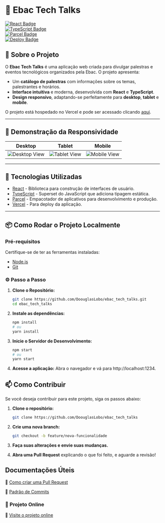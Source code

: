 # 🎤 Ebac Tech Talks  

[![React Badge](https://img.shields.io/badge/React-61DAFB?style=for-the-badge&logo=react&logoColor=000)](https://reactjs.org/)  
[![TypeScript Badge](https://img.shields.io/badge/TypeScript-3178C6?style=for-the-badge&logo=typescript)](https://www.typescriptlang.org/)  
[![Parcel Badge](https://img.shields.io/badge/Parcel-F9AB00?style=for-the-badge&logo=parcel&logoColor=000)](https://parceljs.org/)  
[![Deploy Badge](https://img.shields.io/badge/Visit-Online_Project-000?style=for-the-badge&logo=vercel)](https://ebac-tech-talks-sooty-zeta.vercel.app/)  

## 📖 Sobre o Projeto  

O **Ebac Tech Talks** é uma aplicação web criada para divulgar palestras e eventos tecnológicos organizados pela Ebac. O projeto apresenta:  

- Um **catálogo de palestras** com informações sobre os temas, palestrantes e horários.  
- **Interface intuitiva** e moderna, desenvolvida com **React** e **TypeScript**.  
- **Design responsivo**, adaptando-se perfeitamente para **desktop**, **tablet** e **mobile**.  

O projeto está hospedado no Vercel e pode ser acessado clicando [aqui](https://ebac-tech-talks-sooty-zeta.vercel.app/).  

---  

## 🌟 Demonstração da Responsividade  

| **Desktop**                                | **Tablet**                               | **Mobile**                               |  
|-------------------------------------------|------------------------------------------|------------------------------------------|  
| ![Desktop View](https://lh3.googleusercontent.com/pw/AP1GczNwJvFh34kZ5_cz7Gd_8cqZiyEQ4Z2OquTh5osuQB1tfpbmIjfVZLFaxqtviEm9FPAW8iImR8zqrNkjjf604nNz3fTIKsHtBWQ7RR7U7bv0pfo34jebombSz8Iu7Kl9Ir7sD_l_6Kxd_2rXy-z-3zyG=w1349-h616-s-no-gm?authuser=0) | ![Tablet View](https://lh3.googleusercontent.com/pw/AP1GczOt-iiiSVTHER-Eu7r3kzHmWvev912Il4E7qJphpOKyeAx2r9iyQzFKexEXc6kNYmfy__yTB7T045dhHrQKLtVnK2j8QWEXUFaJJ5Q7QNBOhbkgR_77R3D5RIhXIeucb6kPLs2k-hmEWPi5N9K2nx4B=w382-h514-s-no-gm?authuser=0) | ![Mobile View](https://lh3.googleusercontent.com/pw/AP1GczNH2IXNLkFTXOdA-gZZI1HOMjCtV3nWc25kp5XpKc3Oy0pBUY5b6c0gDfldSuQK3-kqvaEOlSNvjvi1Z3ovHeex0p9sxMnBThYL6rbs5Nyp83x0pW6ZjjXzNLsCOxjj9moo8nTVeg2qXTD8VadWaEb2=w296-h527-s-no-gm?authuser=0) |  

---  

## 🚀 Tecnologias Utilizadas  

- [React](https://reactjs.org/) - Biblioteca para construção de interfaces de usuário.  
- [TypeScript](https://www.typescriptlang.org/) - Superset do JavaScript que adiciona tipagem estática.  
- [Parcel](https://parceljs.org/) - Empacotador de aplicativos para desenvolvimento e produção.  
- [Vercel](https://vercel.com/) - Para deploy da aplicação.  

---  

## 📦 Como Rodar o Projeto Localmente  

### Pré-requisitos  

Certifique-se de ter as ferramentas instaladas:  

- [Node.js](https://nodejs.org/)  
- [Git](https://git-scm.com/)  

### ⚙️ Passo a Passo  

1. **Clone o Repositório:**  

   ```bash  
   git clone https://github.com/DoouglasLobo/ebac_tech_talks.git  
   cd ebac_tech_talks  
   ```

2. **Instale as dependências:**

   ```bash
   npm install
   # ou
   yarn install
   ```

4. **Inicie o Servidor de Desenvolvimento:**

   ```bash
   npm start  
   # ou  
   yarn start
   ```

5. **Acesse a aplicação:**
   Abra o navegador e vá para http://localhost:1234.

## 📫 Como Contribuir

Se você deseja contribuir para este projeto, siga os passos abaixo:

1. **Clone o repositório:**

   ```bash
   git clone https://github.com/DoouglasLobo/ebac_tech_talks  
   ```

2. **Crie uma nova branch:**

   ```bash
   git checkout -b feature/nova-funcionalidade
   ```

3. **Faça suas alterações e envie suas mudanças.**
4. **Abra uma Pull Request** explicando o que foi feito, e aguarde a revisão!

## Documentações Úteis

📝 [Como criar uma Pull Request](https://www.atlassian.com/br/git/tutorials/making-a-pull-request)

💾 [Padrão de Commits](https://gist.github.com/joshbuchea/6f47e86d2510bce28f8e7f42ae84c716)

### 🚀 Projeto Online

🚀 [Visite o projeto online](https://ebac-tech-talks-sooty-zeta.vercel.app/)
